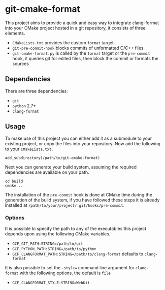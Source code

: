 # git-cmake-format

This project aims to provide a quick and easy way to integrate clang-format into
your CMake project hosted in a git repository, it consists of three elements.

* `CMakeLists.txt` provides the custom `format` target
* `git-pre-commit-hook` blocks commits of unformatted C/C++ files
* `git-cmake-format.py` is called by the `format` target or the `pre-commit`
  hook, it queries git for edited files, then block the commit or formats the
  sources

## Dependencies

There are three dependencies:

* `git`
* `python` 2.7+
* `clang-format`

## Usage

To make use of this project you can either add it as a submodule to your
existing project, or copy the files into your repository. Now add the following
to your `CMakeLists.txt`.
```
add_subdirectory(/path/to/git-cmake-format)
```

Next you can generate your build system, assuming the required dependencies are
available on your path.

```
cd build
cmake ..
```

The installation of the `pre-commit` hook is done at CMake time during the
generation of the build system, if you have followed these steps it is already
installed at `/path/to/your/project/.git/hooks/pre-commit`.

### Options

It is possible to specify the path to any of the executables this project
depends upon using the following CMake variables.

* `GCF_GIT_PATH:STRING=/path/to/git`
* `GCF_PYTHON_PATH:STRING=/path/to/python`
* `GCF_CLANGFORMAT_PATH:STRING=/path/to/clang-format` defaults to `clang-format`

It is also possible to set the `-style=` command line argument for
`clang-format` with the following options, the default is `file`

* `GCF_CLANGFORMAT_STYLE:STRING=WebKit`
